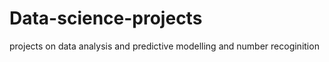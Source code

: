# Data-science-projects
projects on data analysis and  predictive modelling and number recoginition
